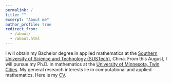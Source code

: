 ```yaml
---
permalink: /
title: ""
excerpt: "About me"
author_profile: true
redirect_from: 
  - /about/
  - /about.html
---
```


I will obtain my Bachelor degree in applied mathematics at the [Southern University of Science and Technology (SUSTech)](https://www.sustech.edu.cn/en/), China. From this August, I will pursue my Ph.D. in mathematics at the [University of Minnesota, Twin Cities](https://twin-cities.umn.edu/). My general research interests lie in computational and applied mathematics. Here is my [CV](https://hv1000.github.io/files/Yan_HUANG_CV.pdf).

